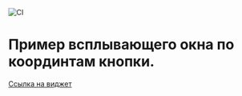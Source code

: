 ![CI](https://github.com/VladSychev1983/popover_js/actions/workflows/web.yml/badge.svg)

# Пример всплывающего окна по координтам кнопки.

[Ссылка на виджет ](https://vladsychev1983.github.io/popover_js/)